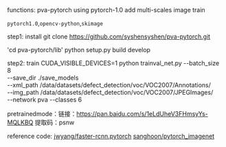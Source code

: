 functions:
pva-pytorch using pytorch-1.0
add multi-scales image train

`pytorch1.0`,`opencv-python`,`skimage`

step1: install
git clone https://github.com/syshensyshen/pva-pytorch.git

'cd pva-pytorch/lib'
python setup.py build develop

step2: train
 CUDA_VISIBLE_DEVICES=1 python trainval_net.py --batch_size 8 \
        --save_dir ./save_models \
        --xml_path /data/datasets/defect_detection/voc/VOC2007/Annotations/ \
        --img_path /data/datasets/defect_detection/voc/VOC2007/JPEGImages/ \
        --network pva --classes 6


pretrainedmode：链接：https://pan.baidu.com/s/1eLdUheV3FHmsyYs-MQLKBQ 提取码：psnw 

 
reference code: 
[jwyang/faster-rcnn.pytorch](https://github.com/jwyang/faster-rcnn.pytorch.git)
[sanghoon/pytorch_imagenet](https://github.com/sanghoon/pytorch_imagenet.git)


